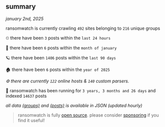 
## summary
_january 2nd, 2025_

ransomwatch is currently crawling `492` sites belonging to `216` unique groups

⏲ there have been `3` posts within the `last 24 hours`

🦈 there have been `6` posts within the `month of january`

🪐 there have been `1406` posts within the `last 90 days`

🏚 there have been `6` posts within the `year of 2025`

_⚙️ there are currently `122` online hosts & `140` custom parsers._

🦕 ransomwatch has been running for `3 years, 3 months and 26 days` and indexed `14637` posts

_all data  [(groups)](http://ransomwhat.telemetry.ltd/groups) and [(posts)](http://ransomwhat.telemetry.ltd/posts) is available in JSON (updated hourly)_

> ransomwatch is fully [open source](https://github.com/joshhighet/ransomwatch#ransomwatch--). please consider [sponsoring](https://github.com/sponsors/joshhighet) if you find it useful!
